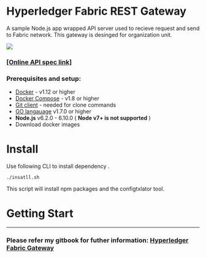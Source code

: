 # Hyperledger Fabric REST Gateway

A sample Node.js app wrapped API server used to recieve request and send to Fabric network. This gateway is desinged for organization unit.

![](https://as93717913.gitbooks.io/hyperledger-fabric-gateway/content/assets/import.png)

### [\[Online API spec link\]](https://hyperledger-fabric-gateway-api-doc.mybluemix.net/docs/)
### Prerequisites and setup:

* [Docker](https://www.docker.com/products/overview) - v1.12 or higher
* [Docker Compose](https://docs.docker.com/compose/overview/) - v1.8 or higher
* [Git client](https://git-scm.com/downloads) - needed for clone commands
* [GO langauage](https://golang.org/dl/) v1.7.0 or higher
* **Node.js** v6.2.0 - 6.10.0 ( __Node v7+ is not supported__ )
* Download docker images





# Install
Use following CLI to install dependency .
```
./insatll.sh
```
This script will install npm packages and the configtxlator tool.
# Getting Start
---
### Please refer my gitbook for futher information: [Hyperledger Fabric Gateway](https://as93717913.gitbooks.io/hyperledger-fabric-gateway/content/)